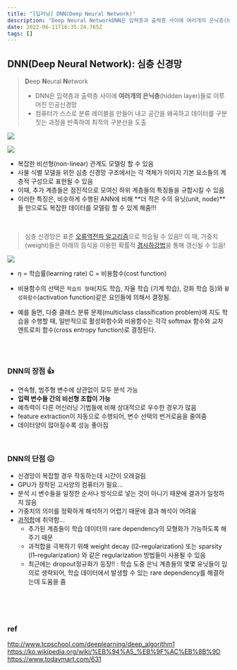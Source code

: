 ```yaml
---
title: "[딥러닝] DNN(Deep Neural Network)"
description: "Deep Neural NetworkDNN은 입력층과 출력층 사이에 여러개의 은닉층(hidden layer)들로 이루어진 인공신경망컴퓨터가 스스로 분류 레이블을 만들어 내고 공간을 왜곡하고 데이터를 구분짓는 과정을 반족하여 최적의 구분선을 도출복잡한 비선형(non-lin"
date: 2022-06-11T16:35:24.765Z
tags: []
---
```

## DNN(Deep Neural Network): 심층 신경망
> **D**eep **N**eural **N**etwork
> - DNN은 입력층과 출력층 사이에 **여러개의 은닉층**(hidden layer)들로 이루어진 인공신경망
> - 컴퓨터가 스스로 분류 레이블을 만들어 내고 공간을 왜곡하고 데이터를 구분짓는 과정을 반족하여 최적의 구분선을 도출


![](/images/51a0ad9c-2a7c-4401-af79-261000335c6e-image.png)

![](/images/066fd649-80b1-401a-bfbe-80e39606e996-image.png)


- 복잡한 비선형(non-linear) 관계도 모델링 할 수 있음
- 사물 식별 모델을 위한 심층 신경망 구조에서는 각 객체가 이미지 기본 요소들의 계층적 구성으로 표현될 수 있음
- 이때, 추가 계층들은 점진적으로 모여신 하위 계층들의 특징들을 규합시킬 수 있음
- 이러한 특징은, 비슷하게 수행된 ANN에 비해 **더 적은 수의 유닛(unit, node)**들 만으로도 복잡한 데이터를 모델링 할 수 있게 해줌!!!

<br/>  

> 심층 신경망은 표준 [오류역전파 알고리즘](https://velog.io/@selenium/DNNDeep-Neural-Network-%EA%B3%BC%EC%A0%81%ED%95%A9-%EC%98%A4%EC%B0%A8-%EC%97%AD%EC%A0%84%ED%8C%8C-%EA%B2%BD%EC%82%AC%ED%95%98%EA%B0%95%EB%B2%95#%EC%98%A4%EC%B0%A8-%EC%97%AD%EC%A0%84%ED%8C%8Cerror-backpropagation)으로 학습될 수 있음!!
> 이 때, 가중치(weight)들은 아래의 등식을 이용한 확률적 [경사하강법](https://velog.io/@selenium/DNNDeep-Neural-Network-%EA%B3%BC%EC%A0%81%ED%95%A9-%EC%98%A4%EC%B0%A8-%EC%97%AD%EC%A0%84%ED%8C%8C-%EA%B2%BD%EC%82%AC%ED%95%98%EA%B0%95%EB%B2%95#%EA%B2%BD%EC%82%AC-%ED%95%98%EA%B0%95%EB%B2%95gradient-descent)을 통해 갱신될 수 있음!

![](/images/5df8b417-f656-4b3d-a1f6-0e742756bfff-image.png)

- η =  학습률(learning rate)
  C =  비용함수(cost function)

- 비용함수의 선택은 `학습의 형태`(지도 학습, 자율 학습 (기계 학습), 강화 학습 등)와 `활성화함수`(activation function)같은 요인들에 의해서 결정됨.
- 예를 들면, 다중 클래스 분류 문제(multiclass classification problem)에 지도 학습을 수행할 때, 일반적으로 활성화함수와 비용함수는 각각 softmax 함수와 교차 엔트로피 함수(cross entropy function)로 결정된다.

<br/>  
<br/>  

### DNN의 장점 👍

- 연속형, 범주형 변수에 상관없이 모두 분석 가능
- **입력 변수들 간의 비선형 조합이 가능**
- 예측력이 다른 머신러닝 기법들에 비해 상대적으로 우수한 경우가 많음
- feature extraction이 자동으로 수행되어, 변수 선택의 번거로움을 줄여줌
- 데이터양이 많아질수록 성능 좋아짐

<br/>  

### DNN의 단점 😖
- 신경망이 복잡할 경우 작동하는데 시간이 오래걸림
- GPU가 장착된 고사양의 컴퓨터가 필요...
- 분석 시 변수들을 일정한 순서나 방식으로 넣는 것이 아니기 때문에 결과가 일정하지 않음
- 가중치의 의미를 정확하게 해석하기 어렵기 때문에 결과 해석이 어려움
- [과적합](https://velog.io/@selenium/DNNDeep-Neural-Network-%EA%B3%BC%EC%A0%81%ED%95%A9-%EC%98%A4%EC%B0%A8-%EC%97%AD%EC%A0%84%ED%8C%8C-%EA%B2%BD%EC%82%AC%ED%95%98%EA%B0%95%EB%B2%95#%EA%B3%BC%EC%A0%81%ED%95%A9overfitting)에 취약함...
    - 추가된 계층들이 학습 데이터의 rare dependency의 모형화가 가능하도록 해주기 때문
    - 과적합을 극복하기 위해 weight decay (l2–regularization) 또는 sparsity (l1–regularization) 와 같은 regularization 방법들이 사용될 수 있음
    - 최근에는 dropout정규화가 등장!!
    : 학습 도중 은닉 계층들의 몇몇 유닛들이 임의로 생략되어, 학습 데이터에서 발생할 수 있는 rare dependency를 해결하는데 도움을 줌




<br/>  
<br/>  
<br/>  



### ref

http://www.tcpschool.com/deeplearning/deep_algorithm1
https://ko.wikipedia.org/wiki/%EB%94%A5_%EB%9F%AC%EB%8B%9D
https://www.todaymart.com/631